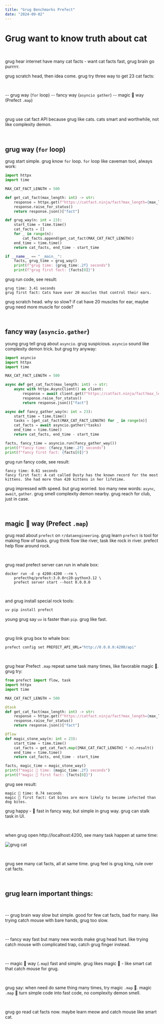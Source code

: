 ```yaml
---
title: "Grug Benchmarks Prefect"
date: "2024-09-02"
---
```


# Grug want to know truth about cat

<br>

grug hear internet have many cat facts - want cat facts fast, grug brain go purrrrr.

grug scratch head, then idea come. grug try three way to get 23 cat facts:

<br>

-- grug way (`for` loop)
-- fancy way (`asyncio gather`)
-- magic 🗿 way (Prefect `.map`)

<br>

grug use cat fact API because grug like cats. cats smart and worthwhile, not like complexity demon.

<br>

## grug way (`for` loop)

grug start simple. grug know `for` loop. `for` loop like caveman tool, always work:

```python
import httpx
import time

MAX_CAT_FACT_LENGTH = 500

def get_cat_fact(max_length: int) -> str:
    response = httpx.get(f"https://catfact.ninja/fact?max_length={max_length}")
    response.raise_for_status()
    return response.json()["fact"]

def grug_way(n: int = 23):
    start_time = time.time()
    cat_facts = []
    for _ in range(n):
        cat_facts.append(get_cat_fact(MAX_CAT_FACT_LENGTH))
    end_time = time.time()
    return cat_facts, end_time - start_time

if __name__ == "__main__":
    facts, grug_time = grug_way()
    print(f"grug time: {grug_time:.2f} seconds")
    print(f"grug first fact: {facts[0]}")
```

grug run code, see result:

```
grug time: 3.41 seconds
grug first fact: Cats have over 20 muscles that control their ears.
```

grug scratch head. why so slow? if cat have 20 muscles for ear, maybe grug need more muscle for code?

<br>

## fancy way (`asyncio.gather`)

young grug tell grug about `asyncio`. grug suspicious. `asyncio` sound like complexity demon trick. but grug try anyway:

```python
import asyncio
import httpx
import time

MAX_CAT_FACT_LENGTH = 500

async def get_cat_fact(max_length: int) -> str:
    async with httpx.AsyncClient() as client:
        response = await client.get(f"https://catfact.ninja/fact?max_length={max_length}")
        response.raise_for_status()
        return response.json()["fact"]

async def fancy_gather_way(n: int = 23):
    start_time = time.time()
    tasks = [get_cat_fact(MAX_CAT_FACT_LENGTH) for _ in range(n)]
    cat_facts = await asyncio.gather(*tasks)
    end_time = time.time()
    return cat_facts, end_time - start_time

facts, fancy_time = asyncio.run(fancy_gather_way())
print(f"fancy time: {fancy_time:.2f} seconds")
print(f"fancy first fact: {facts[0]}")
```

grug run fancy code, see result:

```
fancy time: 0.61 seconds
fancy first fact: A cat called Dusty has the known record for the most kittens. She had more than 420 kittens in her lifetime.
```

grug impressed with speed. but grug worried. too many new words: `async`, `await`, `gather`. grug smell complexity demon nearby. grug reach for club, just in case.

<br>

## magic 🗿 way (Prefect `.map`)


grug read about `prefect` on `r/dataengineering`. grug learn `prefect` is tool for making flow of tasks. grug think flow like river, task like rock in river. prefect help flow around rock.

<br>

grug read prefect server can run in whale box:

```base
docker run -d -p 4200:4200 --rm \
    prefecthq/prefect:3.0.0rc20-python3.12 \
    prefect server start --host 0.0.0.0
```

<br>

and grug install special rock tools:


```bash
uv pip install prefect
```

young grug say `uv` is faster than `pip`. grug like fast.

<br>

grug link grug box to whale box:

```bash
prefect config set PREFECT_API_URL="http://0.0.0.0:4200/api"
```

<br>


grug hear Prefect `.map` repeat same task many times, like favorable magic 🗿. grug try:

```python
from prefect import flow, task
import httpx
import time

MAX_CAT_FACT_LENGTH = 500

@task
def get_cat_fact(max_length: int) -> str:
    response = httpx.get(f"https://catfact.ninja/fact?max_length={max_length}")
    response.raise_for_status()
    return response.json()["fact"]

@flow
def magic_stone_way(n: int = 23):
    start_time = time.time()
    cat_facts = get_cat_fact.map([MAX_CAT_FACT_LENGTH] * n).result()
    end_time = time.time()
    return cat_facts, end_time - start_time

facts, magic_time = magic_stone_way()
print(f"magic 🗿 time: {magic_time:.2f} seconds")
print(f"magic 🗿 first fact: {facts[0]}")
```

grug see result:

```
magic 🗿 time: 0.74 seconds
magic 🗿 first fact: Cat bites are more likely to become infected than dog bites.
```

grug happy - 🗿 fast in fancy way, but simple in grug way. grug can stalk task in UI.

<br>

when grug open http://localhost:4200, see many task happen at same time:

![grug cat](../assets/grug-run.png)

<br>

grug see many cat facts, all at same time. grug feel is grug king, rule over cat facts.

<br>

## grug learn important things:


<br>

-- grug brain way slow but simple. good for few cat facts, bad for many. like trying catch mouse with bare hands, grug too slow.

<br>

-- fancy way fast but many new words make grug head hurt. like trying catch mouse with complicated trap, catch grug finger instead.

<br>

-- magic 🗿 way (`.map`) fast and simple. grug likes magic 🗿 - like smart cat that catch mouse for grug.

<br>

grug say: when need do same thing many times, try magic `.map` 🗿. magic `.map` 🗿 turn simple code into fast code, no complexity demon smell.


<br>

grug go read cat facts now. maybe learn meow and catch mouse like smart cat.
